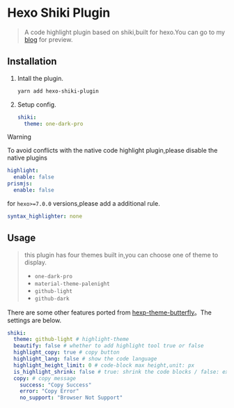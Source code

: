 # Hexo Shiki Plugin

> A code highlight plugin based on shiki,built for hexo.You can go to my [blog](https://refrain.cf) for preview.

## Installation

1. Intall the plugin.
   ```bash
   yarn add hexo-shiki-plugin
   ```
2. Setup config.
   ```yml
   shiki:
     theme: one-dark-pro
   ```

> [!WARNING]
> To avoid conflicts with the native code highlight plugin,please disable the native plugins
>
> ```yml
> highlight:
>   enable: false
> prismjs:
>   enable: false
> ```
>
> for `hexo>=7.0.0` versions,please add a additional rule.
>
> ```yml
> syntax_highlighter: none
> ```

## Usage

> this plugin has four themes built in,you can choose one of theme to display.
>
> - `one-dark-pro`
> - `material-theme-palenight`
> - `github-light`
> - `github-dark`

There are some other features ported from [hexp-theme-butterfly](https://github.com/jerryc127/hexo-theme-butterfly.git)。The settings are below.

```yml
shiki:
  theme: github-light # highlight-theme
  beautify: false # whether to add highlight tool true or false
  highlight_copy: true # copy button
  highlight_lang: false # show the code language
  highlight_height_limit: 0 # code-block max height,unit: px
  is_highlight_shrink: false # true: shrink the code blocks / false: expand the code blocks | none: expand code blocks and hide the button
  copy: # copy message
    success: "Copy Success"
    error: "Copy Error"
    no_support: "Browser Not Support"
```
